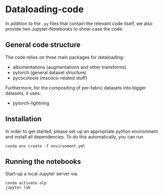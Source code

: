 # Dataloading-code

In addition to the `.py` files that contain the relevant code itself, we also provide two Jupyter-Notebooks to show-case the code.

## General code structure

The code relies on three main packages for dataloading:
* albumentations (augmentations and other transforms)
* pytorch (general dataset structure)
* pycocotools (mscoco-related stuff)

Furthermore, for the compositing of per-fabric datasets into bigger datasets, it uses:
* pytorch-lightning

## Installation

In order to get started, please set-up an appropriate python environment and install all dependencies.
To do this automatically, you can run
```
conda env create -f environment.yml
```

## Running the notebooks

Start-up a local Jupyter server via
```
conda activate olp
jupyter lab
```